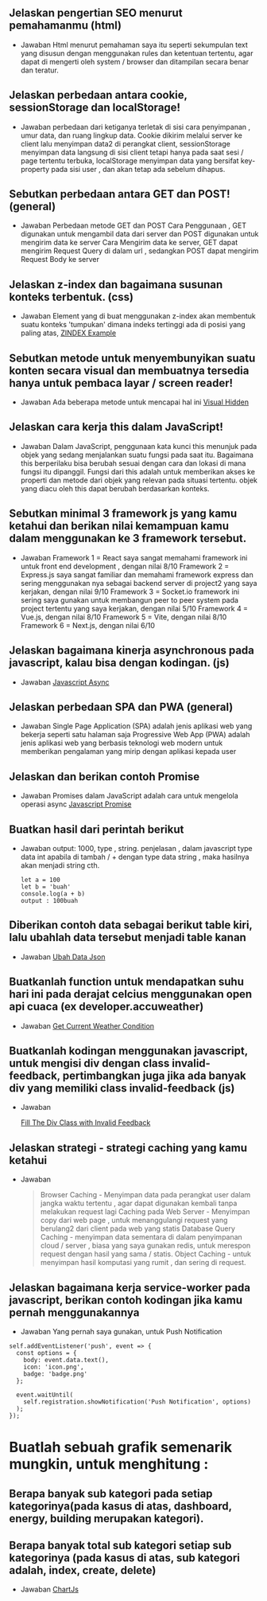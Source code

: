 ## Jelaskan pengertian SEO menurut pemahamanmu (html)

- Jawaban
  Html menurut pemahaman saya itu seperti sekumpulan text yang disusun dengan menggunakan rules dan ketentuan tertentu,
  agar dapat di mengerti oleh system / browser dan ditampilan secara benar dan teratur.

## Jelaskan perbedaan antara cookie, sessionStorage dan localStorage!

- Jawaban
  perbedaan dari ketiganya terletak di sisi cara penyimpanan , umur data, dan ruang lingkup data.
  Cookie dikirim melalui server ke client lalu menyimpan data2 di perangkat client,
  sessionStorage menyimpan data langsung di sisi client tetapi hanya pada saat sesi / page tertentu terbuka,
  localStorage menyimpan data yang bersifat key-property pada sisi user , dan akan tetap ada sebelum dihapus.

## Sebutkan perbedaan antara GET dan POST! (general)

- Jawaban
  Perbedaan metode GET dan POST
  Cara Penggunaan , GET digunakan untuk mengambil data dari server dan POST digunakan untuk mengirim data ke server
  Cara Mengirim data ke server, GET dapat mengirim Request Query di dalam url , sedangkan POST dapat mengirim Request Body ke server

## Jelaskan z-index dan bagaimana susunan konteks terbentuk. (css)

- Jawaban
  Element yang di buat menggunakan z-index akan membentuk suatu konteks 'tumpukan' dimana indeks tertinggi ada di posisi yang paling atas,
  [ZINDEX Example](./z-index.css)

## Sebutkan metode untuk menyembunyikan suatu konten secara visual dan membuatnya tersedia hanya untuk pembaca layar / screen reader!

- Jawaban
  Ada beberapa metode untuk mencapai hal ini
  [Visual Hidden](./visual-hidden.css)

## Jelaskan cara kerja this dalam JavaScript!

- Jawaban
  Dalam JavaScript, penggunaan kata kunci this menunjuk pada objek yang sedang menjalankan suatu fungsi pada saat itu. Bagaimana this berperilaku bisa berubah sesuai dengan cara dan lokasi di mana fungsi itu dipanggil. Fungsi dari this adalah untuk memberikan akses ke properti dan metode dari objek yang relevan pada situasi tertentu.
  objek yang diacu oleh this dapat berubah berdasarkan konteks.

## Sebutkan minimal 3 framework js yang kamu ketahui dan berikan nilai kemampuan kamu dalam menggunakan ke 3 framework tersebut.

- Jawaban
  Framework 1 = React saya sangat memahami framework ini untuk front end development , dengan nilai 8/10
  Framework 2 = Express.js saya sangat familiar dan memahami framework express dan sering menggunakan nya sebagai backend server di project2 yang saya kerjakan, dengan nilai 9/10
  Framework 3 = Socket.io framework ini sering saya gunakan untuk membangun peer to peer system pada project tertentu yang saya kerjakan, dengan nilai 5/10
  Framework 4 = Vue.js, dengan nilai 8/10
  Framework 5 = Vite, dengan nilai 8/10
  Framework 6 = Next.js, dengan nilai 6/10

## Jelaskan bagaimana kinerja asynchronous pada javascript, kalau bisa dengan kodingan. (js)

- Jawaban
  [Javascript Async](./javascript-async.js)

## Jelaskan perbedaan SPA dan PWA (general)

- Jawaban
  Single Page Application (SPA) adalah jenis aplikasi web yang bekerja seperti satu halaman saja
  Progressive Web App (PWA) adalah jenis aplikasi web yang berbasis teknologi web modern untuk memberikan pengalaman yang mirip dengan aplikasi kepada user

## Jelaskan dan berikan contoh Promise

- Jawaban
  Promises dalam JavaScript adalah cara untuk mengelola operasi async
  [Javascript Promise](./javascript-promise.js)

## Buatkan hasil dari perintah berikut

- Jawaban
  output: 1000,
  type , string.
  penjelasan , dalam javascript type data int apabila di tambah / + dengan type data string , maka hasilnya akan menjadi string
  cth.
  ```
  let a = 100
  let b = 'buah'
  console.log(a + b)
  output : 100buah
  ```

## Diberikan contoh data sebagai berikut table kiri, lalu ubahlah data tersebut menjadi table kanan

- Jawaban
  [Ubah Data Json](./changeData.js)

## Buatkanlah function untuk mendapatkan suhu hari ini pada derajat celcius menggunakan open api cuaca (ex developer.accuweather)

- Jawaban
  [Get Current Weather Condition](./getWeatherToday.js)

## Buatkanlah kodingan menggunakan javascript, untuk mengisi div dengan class invalid-feedback, pertimbangkan juga jika ada banyak div yang memiliki class invalid-feedback (js)

- Jawaban

  [Fill The Div Class with Invalid Feedback](./Div-Class/fill-div-class.html)

## Jelaskan strategi - strategi caching yang kamu ketahui

- Jawaban
  > Browser Caching - Menyimpan data pada perangkat user dalam jangka waktu tertentu , agar dapat digunakan kembali tanpa melakukan request lagi
  > Caching pada Web Server - Menyimpan copy dari web page , untuk menanggulangi request yang berulang2 dari client pada web yang statis
  > Database Query Caching - menyimpan data sementara di dalam penyimpanan cloud / server , biasa yang saya gunakan redis, untuk merespon request dengan hasil yang sama / statis.
  > Object Caching - untuk menyimpan hasil komputasi yang rumit , dan sering di request.

## Jelaskan bagaimana kerja service-worker pada javascript, berikan contoh kodingan jika kamu pernah menggunakannya

- Jawaban
  Yang pernah saya gunakan,
  untuk Push Notification

```
self.addEventListener('push', event => {
  const options = {
    body: event.data.text(),
    icon: 'icon.png',
    badge: 'badge.png'
  };

  event.waitUntil(
    self.registration.showNotification('Push Notification', options)
  );
});
```

# Buatlah sebuah grafik semenarik mungkin, untuk menghitung :

## Berapa banyak sub kategori pada setiap kategorinya(pada kasus di atas, dashboard, energy, building merupakan kategori).

## Berapa banyak total sub kategori setiap sub kategorinya (pada kasus di atas, sub kategori adalah, index, create, delete)

- Jawaban
  [ChartJs](./webChart/index.html)
